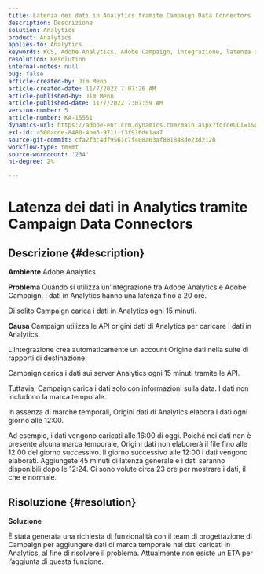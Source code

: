 ```yaml
---
title: Latenza dei dati in Analytics tramite Campaign Data Connectors
description: Descrizione
solution: Analytics
product: Analytics
applies-to: Analytics
keywords: KCS, Adobe Analytics, Adobe Campaign, integrazione, latenza dati, Data Connectors di Campaign, timestamp, timestamp
resolution: Resolution
internal-notes: null
bug: false
article-created-by: Jim Menn
article-created-date: 11/7/2022 7:07:26 AM
article-published-by: Jim Menn
article-published-date: 11/7/2022 7:07:59 AM
version-number: 5
article-number: KA-15551
dynamics-url: https://adobe-ent.crm.dynamics.com/main.aspx?forceUCI=1&pagetype=entityrecord&etn=knowledgearticle&id=a15466d0-6a5e-ed11-9561-6045bd0065f9
exl-id: a500acde-8480-4ba6-9711-f3f916de1aa7
source-git-commit: cfa2f3c4df9561c7f408a63af881848de23d212b
workflow-type: tm+mt
source-wordcount: '234'
ht-degree: 2%

---
```


# Latenza dei dati in Analytics tramite Campaign Data Connectors

## Descrizione {#description}


<b>Ambiente</b>
Adobe Analytics

<b>Problema</b>
Quando si utilizza un’integrazione tra Adobe Analytics e Adobe Campaign, i dati in Analytics hanno una latenza fino a 20 ore.

Di solito Campaign carica i dati in Analytics ogni 15 minuti.

<b>Causa</b>
Campaign utilizza le API origini dati di Analytics per caricare i dati in Analytics.

L’integrazione crea automaticamente un account Origine dati nella suite di rapporti di destinazione.

Campaign carica i dati sui server Analytics ogni 15 minuti tramite le API.

Tuttavia, Campaign carica i dati solo con informazioni sulla data. I dati non includono la marca temporale.

In assenza di marche temporali, Origini dati di Analytics elabora i dati ogni giorno alle 12:00.

Ad esempio, i dati vengono caricati alle 16:00 di oggi. Poiché nei dati non è presente alcuna marca temporale, Origini dati non elaborerà il file fino alle 12:00 del giorno successivo. Il giorno successivo alle 12:00 i dati vengono elaborati. Aggiungete 45 minuti di latenza generale e i dati saranno disponibili dopo le 12:24. Ci sono volute circa 23 ore per mostrare i dati, il che è normale.


## Risoluzione {#resolution}


<b>Soluzione</b>

È stata generata una richiesta di funzionalità con il team di progettazione di Campaign per aggiungere dati di marca temporale nei dati caricati in Analytics, al fine di risolvere il problema. Attualmente non esiste un ETA per l’aggiunta di questa funzione.
